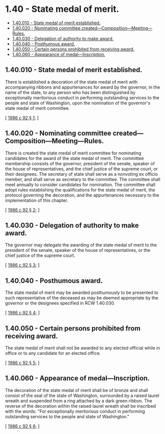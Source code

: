 # 1.40 - State medal of merit.
* [1.40.010 - State medal of merit established.](#140010---state-medal-of-merit-established)
* [1.40.020 - Nominating committee created—Composition—Meeting—Rules.](#140020---nominating-committee-createdcompositionmeetingrules)
* [1.40.030 - Delegation of authority to make award.](#140030---delegation-of-authority-to-make-award)
* [1.40.040 - Posthumous award.](#140040---posthumous-award)
* [1.40.050 - Certain persons prohibited from receiving award.](#140050---certain-persons-prohibited-from-receiving-award)
* [1.40.060 - Appearance of medal—Inscription.](#140060---appearance-of-medalinscription)
## 1.40.010 - State medal of merit established.
There is established a decoration of the state medal of merit with accompanying ribbons and appurtenances for award by the governor, in the name of the state, to any person who has been distinguished by exceptionally meritorious conduct in performing outstanding services to the people and state of Washington, upon the nomination of the governor's state medal of merit committee.

\[ [1986 c 92 § 1](https://leg.wa.gov/CodeReviser/documents/sessionlaw/1986c92.pdf?cite=1986%20c%2092%20§%201); \]

## 1.40.020 - Nominating committee created—Composition—Meeting—Rules.
There is created the state medal of merit committee for nominating candidates for the award of the state medal of merit. The committee membership consists of the governor, president of the senate, speaker of the house of representatives, and the chief justice of the supreme court, or their designees. The secretary of state shall serve as a nonvoting ex officio member, and shall serve as secretary to the committee. The committee shall meet annually to consider candidates for nomination. The committee shall adopt rules establishing the qualifications for the state medal of merit, the protocol governing the decoration, and the appurtenances necessary to the implementation of this chapter.

\[ [1986 c 92 § 2](https://leg.wa.gov/CodeReviser/documents/sessionlaw/1986c92.pdf?cite=1986%20c%2092%20§%202); \]

## 1.40.030 - Delegation of authority to make award.
The governor may delegate the awarding of the state medal of merit to the president of the senate, speaker of the house of representatives, or the chief justice of the supreme court.

\[ [1986 c 92 § 3](https://leg.wa.gov/CodeReviser/documents/sessionlaw/1986c92.pdf?cite=1986%20c%2092%20§%203); \]

## 1.40.040 - Posthumous award.
The state medal of merit may be awarded posthumously to be presented to such representative of the deceased as may be deemed appropriate by the governor or the designees specified in RCW 1.40.030.

\[ [1986 c 92 § 4](https://leg.wa.gov/CodeReviser/documents/sessionlaw/1986c92.pdf?cite=1986%20c%2092%20§%204); \]

## 1.40.050 - Certain persons prohibited from receiving award.
The state medal of merit shall not be awarded to any elected official while in office or to any candidate for an elected office.

\[ [1986 c 92 § 5](https://leg.wa.gov/CodeReviser/documents/sessionlaw/1986c92.pdf?cite=1986%20c%2092%20§%205); \]

## 1.40.060 - Appearance of medal—Inscription.
The decoration of the state medal of merit shall be of bronze and shall consist of the seal of the state of Washington, surrounded by a raised laurel wreath and suspended from a ring attached by a dark green ribbon. The reverse of the decoration within the raised laurel wreath shall be inscribed with the words: "For exceptionally meritorious conduct in performing outstanding services to the people and state of Washington."

\[ [1986 c 92 § 6](https://leg.wa.gov/CodeReviser/documents/sessionlaw/1986c92.pdf?cite=1986%20c%2092%20§%206); \]

